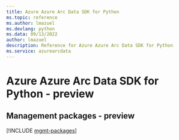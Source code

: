 ```yaml
---
title: Azure Azure Arc Data SDK for Python
ms.topic: reference
ms.author: lmazuel
ms.devlang: python
ms.data: 09/13/2022
author: lmazuel
description: Reference for Azure Azure Arc Data SDK for Python
ms.service: azurearcdata
---
```

# Azure Azure Arc Data SDK for Python - preview

## Management packages - preview
[!INCLUDE [mgmt-packages](azure-arc-data-mgmt-index.md)]